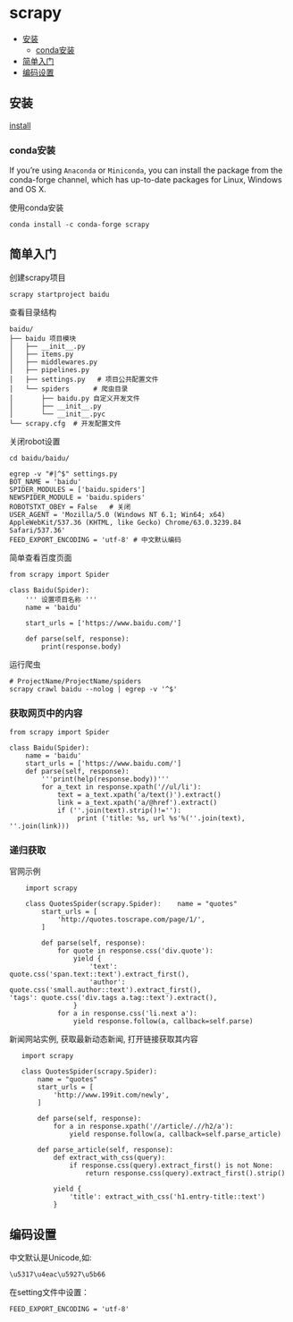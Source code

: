 # scrapy

- [安装](#install)
    - [conda安装](#conda-install)
- [简单入门](#helloworld)
- [编码设置](#setting-encoding)

<a name='install'></a>
## 安装
[install](https://docs.scrapy.org/en/latest/intro/install.html)

<a name='conda-install'></a>
### conda安装

If you’re using `Anaconda` or `Miniconda`, you can install the package from the conda-forge channel, which has up-to-date packages for Linux, Windows and OS X.

使用conda安装

    conda install -c conda-forge scrapy

<a name='helloworld'></a>
## 简单入门

创建scrapy项目

    scrapy startproject baidu

查看目录结构

    baidu/
    ├── baidu 项目模块
    │   ├── __init__.py
    │   ├── items.py
    │   ├── middlewares.py
    │   ├── pipelines.py
    │   ├── settings.py   # 项目公共配置文件
    │   └── spiders      # 爬虫目录
    │       ├── baidu.py 自定义开发文件
    │       ├── __init__.py
    │       └── __init__.pyc
    └── scrapy.cfg  # 开发配置文件
    
 
关闭robot设置
    
    cd baidu/baidu/
    
    egrep -v "#|^$" settings.py
    BOT_NAME = 'baidu'
    SPIDER_MODULES = ['baidu.spiders']
    NEWSPIDER_MODULE = 'baidu.spiders'
    ROBOTSTXT_OBEY = False   # 关闭
    USER_AGENT = 'Mozilla/5.0 (Windows NT 6.1; Win64; x64) AppleWebKit/537.36 (KHTML, like Gecko) Chrome/63.0.3239.84 Safari/537.36'
    FEED_EXPORT_ENCODING = 'utf-8' # 中文默认编码

简单查看百度页面

    from scrapy import Spider
    
    class Baidu(Spider):
        ''' 设置项目名称 '''
        name = 'baidu'
    
        start_urls = ['https://www.baidu.com/']
    
        def parse(self, response):
            print(response.body)

运行爬虫
    
    # ProjectName/ProjectName/spiders
    scrapy crawl baidu --nolog | egrep -v '^$'
    
    
### 获取网页中的内容

    from scrapy import Spider
    
    class Baidu(Spider):
        name = 'baidu'
        start_urls = ['https://www.baidu.com/']
        def parse(self, response):
            '''print(help(response.body))'''
            for a_text in response.xpath('//ul/li'):
                text = a_text.xpath('a/text()').extract()
                link = a_text.xpath('a/@href').extract()
                if (''.join(text).strip()!=''):
                     print ('title: %s, url %s'%(''.join(text), ''.join(link)))

    
### 递归获取

官网示例

```
    import scrapy

    class QuotesSpider(scrapy.Spider):    name = "quotes"
        start_urls = [ 
            'http://quotes.toscrape.com/page/1/',
        ]   
    
        def parse(self, response):
            for quote in response.css('div.quote'):
                yield {
                    'text': quote.css('span.text::text').extract_first(),
                    'author': quote.css('small.author::text').extract_first(),                'tags': quote.css('div.tags a.tag::text').extract(),
                }   
            for a in response.css('li.next a'):
                yield response.follow(a, callback=self.parse)
```

新闻网站实例, 获取最新动态新闻, 打开链接获取其内容
```
   import scrapy
   
   class QuotesSpider(scrapy.Spider):
       name = "quotes"
       start_urls = [
           'http://www.199it.com/newly',
       ]
   
       def parse(self, response):
           for a in response.xpath('//article/.//h2/a'):
               yield response.follow(a, callback=self.parse_article)
   
       def parse_article(self, response):
           def extract_with_css(query):
               if response.css(query).extract_first() is not None:
                   return response.css(query).extract_first().strip()
   
           yield {
               'title': extract_with_css('h1.entry-title::text')
           }
``` 

<a name='setting-encoding'></a>
## 编码设置

中文默认是Unicode,如:

    \u5317\u4eac\u5927\u5b66


在setting文件中设置：

    FEED_EXPORT_ENCODING = 'utf-8'



